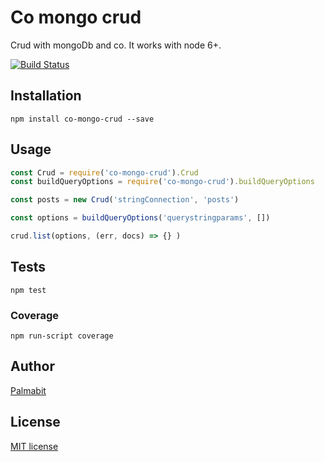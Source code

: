 # Co mongo crud

Crud with mongoDb and co. It works with node 6+.

[![Build Status](https://travis-ci.org/Palmabit-IT/co-mongo-crud.svg?branch=master)](https://travis-ci.org/Palmabit-IT/co-mongo-crud)


## Installation

```
npm install co-mongo-crud --save
```

## Usage

```js
const Crud = require('co-mongo-crud').Crud
const buildQueryOptions = require('co-mongo-crud').buildQueryOptions

const posts = new Crud('stringConnection', 'posts')

const options = buildQueryOptions('querystringparams', [])

crud.list(options, (err, docs) => {} )

```

## Tests
```
npm test
```

### Coverage

```
npm run-script coverage
```

## Author

[Palmabit](https://palmabit.com)

## License

[MIT license](LICENSE)
